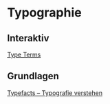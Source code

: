 # Typographie

## Interaktiv
[Type Terms](https://www.supremo.tv/typeterms/)

## Grundlagen
[Typefacts – Typografie verstehen](http://typefacts.com/artikel/grundlagen/anfuehrungszeichen)
